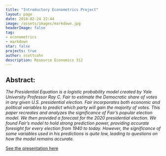 ```yaml
---
title: "Introductory Econometrics Project"
layout: page
date: 2018-02-24 22:44
image: /assets/images/markdown.jpg
headerImage: false
tag:
- econometrics
- markdown
star: false
projects: true
author: scottcohn
description: Resource Economics 312
---
```


## Abstract: 

*The Presidential Equation is a logistic probability model created by Yale University Professor Ray C. Fair to estimate the Democratic share of votes in any given U.S. presidential election. Fair incorporates both economic and political variables to predict which party will gain the majority of votes. This paper recreates and analyzes the significance of Fair’s popular election model. We then provided a forecast for the 2020 presidential election. We found Fair’s model to hold strong prediction power, providing accurate foresight for every election from 1940 to today. However, the significance of some variables used in his predictions is quite low, leading to questions on how the model remains accurate.*

[See the presentation here](https://scottcohn97.github.io/PresModelPresentation/#1)

